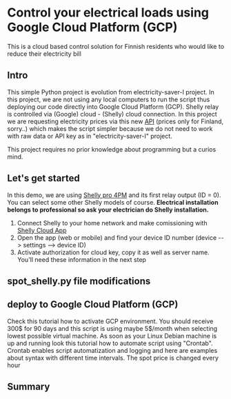 # Control your electrical loads using Google Cloud Platform (GCP)
This is a cloud based control solution for Finnish residents who would like to reduce their electricity bill

## Intro
This simple Python project is evolution from electricity-saver-I project. In this project, we are not using any local computers to run the script thus deploying our code directly into Google Cloud Platform (GCP). Shelly relay is controlled via (Google) cloud - (Shelly) cloud connection. In this project we are requesting electricity prices via this new [API]( https://api.spot-hinta.fi/swagger/ui/#/Pörssihinnat%20tänään%20-%20hinta%20ja%20kuluvan%20tunnin%20'rank'/JustNow) (prices only for Finland, sorry..) which makes the script simpler because we do not need to work with raw data or API key as in "electricity-saver-I" project. 

This project requires no prior knowledge about programming but a curios mind.

## Let's get started
In this demo, we are using [Shelly pro 4PM](https://www.shelly.cloud/knowledge-base/devices/shelly-pro-4pm/) and its first relay output (ID = 0). You can select some other Shelly models of course. **Electrical installation belongs to professional so ask your electrician do Shelly installation.** 

1. Connect Shelly to your home network and make comissioning with [Shelly Cloud App](https://www.shelly.cloud/support/cloud-connected/)
2. Open the app (web or mobile) and find your device ID number (device --> settings --> device ID)
3. Activate authorization for cloud key, copy it as well as server name. You'll need these information in the next step


## spot_shelly.py file modifications


## deploy to Google Cloud Platform (GCP)
Check this tutorial how to activate GCP environment. You should receive 300$ for 90 days and this script is using maybe 5$/month when selecting lowest possible virtual machine. As soon as your Linux Debian machine is up and running look this tutorial how to automate script using "Crontab". Crontab enables script automatization and logging and here are examples about syntax with different time intervals. The spot price is changed every hour 

## Summary
